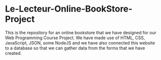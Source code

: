 # Le-Lecteur-Online-BookStore-Project
This is the repository for an online bookstore that we have designed for our Web Programming Course Project. We have made use of HTML, CSS, JavaScript, JSON, some NodeJS and we have also connected this website to a database so that we can gather data from the forms that we have created.

